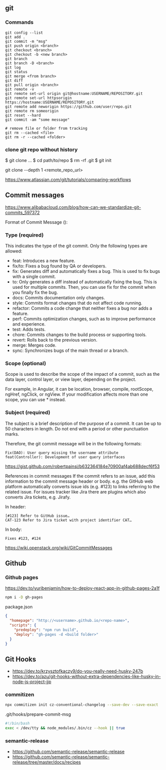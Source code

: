 ## git

### Commands

```
git config --list
git add .
git commit -m "msg"
git push origin <branch>
git checkout <branch>
git checkout -b <new branch>
git branch
git branch -D <branch>
git log
git status
git merge <from branch>
git diff
git pull origin <branch>
git remote -v
git remote set-url origin git@hostname:USERNAME/REPOSITORY.git
git remote set-url httpsorigin https://hostname:USERNAME/REPOSITORY.git
git remote add neworigin https://github.com/user/repo.git
git remote rm someorigin
git reset --hard
git commit -am "some message"

# remove file or folder from tracking
git rm --cached <file>
git rm -r --cached <folder>
```

### clone git repo without history

$ git clone ...
$ cd path/to/repo
$ rm -rf .git
$ git init

git clone --depth 1 <remote_repo_url>

https://www.atlassian.com/git/tutorials/comparing-workflows


## Commit messages

https://www.alibabacloud.com/blog/how-can-we-standardize-git-commits_597372


Format of Commit Message
<type>(<scope>): <subject>

### Type (required)

This indicates the type of the git commit. Only the following types are allowed:

- feat: Introduces a new feature.
- fix/to: Fixes a bug found by QA or developers.
- fix: Generates diff and automatically fixes a bug. This is used to fix bugs with a single commit.
- to: Only generates a diff instead of automatically fixing the bug. This is used for multiple commits. Then, you can use fix for the commit when you finally fix the bug.
- docs: Commits documentation only changes.
- style: Commits format changes that do not affect code running.
- refactor: Commits a code change that neither fixes a bug nor adds a feature.
- perf: Commits optimization changes, such as to improve performance and experience.
- test: Adds tests.
- chore: Commits changes to the build process or supporting tools.
- revert: Rolls back to the previous version.
- merge: Merges code.
- sync: Synchronizes bugs of the main thread or a branch.

### Scope (optional)

Scope is used to describe the scope of the impact of a commit, such as the data layer, control layer, or view layer, depending on the project.

For example, in Angular, it can be location, browser, compile, rootScope, ngHref, ngClick, or ngView. If your modification affects more than one scope, you can use * instead.

### Subject (required)

The subject is a brief description of the purpose of a commit. It can be up to 50 characters in length. Do not end with a period or other punctuation marks.

Therefore, the git commit message will be in the following formats:

```
Fix(DAO): User query missing the username attribute
feat(Controller): Development of user query interfaces
```


https://gist.github.com/robertpainsi/b632364184e70900af4ab688decf6f53


References in commit messages
If the commit refers to an issue, add this information to the commit message header or body. e.g. the GitHub web platform automatically converts issue ids (e.g. #123) to links referring to the related issue. For issues tracker like Jira there are plugins which also converts Jira tickets, e.g. Jirafy.

In header:

```
[#123] Refer to GitHub issue…
CAT-123 Refer to Jira ticket with project identifier CAT…
```

In body:

```
Fixes #123, #124
```

https://wiki.openstack.org/wiki/GitCommitMessages


## Github

### Github pages

https://dev.to/yuribenjamin/how-to-deploy-react-app-in-github-pages-2a1f

```bash
npm i -D gh-pages
```

package.json
```json
{
  "homepage": "http://<username>.github.io/<repo-name>",
  "scripts": {
    "predeploy": "npm run build",
    "deploy": "gh-pages -d <build folder>"
  }
}
```

## Git Hooks

- https://dev.to/krzysztofkaczy9/do-you-really-need-husky-247b
- https://dev.to/azu/git-hooks-without-extra-dependencies-like-husky-in-node-js-project-jjp


### commitizen

```bash
npx commitizen init cz-conventional-changelog --save-dev --save-exact
```

.git/hooks/prepare-commit-msg

```bash
#!/bin/bash
exec < /dev/tty && node_modules/.bin/cz --hook || true
```

### semantic-release

- https://github.com/semantic-release/semantic-release
- https://github.com/semantic-release/semantic-release/tree/master/docs/recipes
